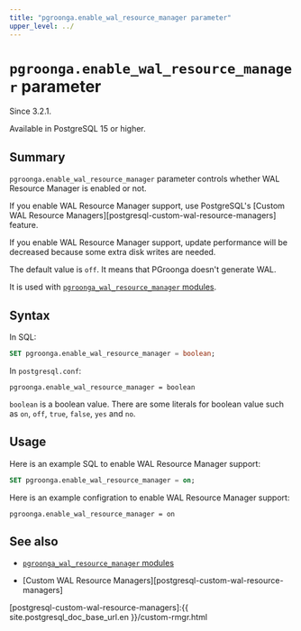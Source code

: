 ```yaml
---
title: "pgroonga.enable_wal_resource_manager parameter"
upper_level: ../
---
```


# `pgroonga.enable_wal_resource_manager` parameter

Since 3.2.1.

Available in PostgreSQL 15 or higher.

## Summary

`pgroonga.enable_wal_resource_manager` parameter controls whether WAL Resource Manager is enabled or not.

If you enable WAL Resource Manager support, use PostgreSQL's [Custom WAL Resource Managers][postgresql-custom-wal-resource-managers] feature.
<!-- TODO See [Replication (WAL Resource Manager)][..] for details. -->

If you enable WAL Resource Manager support, update performance will be decreased because some extra disk writes are needed.

The default value is `off`. It means that PGroonga doesn't generate WAL.

It is used with [`pgroonga_wal_resource_manager` modules][pgroonga-wal-resource-manager].

## Syntax

In SQL:

```sql
SET pgroonga.enable_wal_resource_manager = boolean;
```

In `postgresql.conf`:

```text
pgroonga.enable_wal_resource_manager = boolean
```

`boolean` is a boolean value. There are some literals for boolean value such as `on`, `off`, `true`, `false`, `yes` and `no`.

## Usage

Here is an example SQL to enable WAL Resource Manager support:

```sql
SET pgroonga.enable_wal_resource_manager = on;
```

Here is an example configration to enable WAL Resource Manager support:

```text
pgroonga.enable_wal_resource_manager = on
```

## See also

  * [`pgroonga_wal_resource_manager` modules][pgroonga-wal-resource-manager]

  * [Custom WAL Resource Managers][postgresql-custom-wal-resource-managers]

[pgroonga-wal-resource-manager]:../modules/pgroonga-wal-resource-manager.html

[postgresql-custom-wal-resource-managers]:{{ site.postgresql_doc_base_url.en }}/custom-rmgr.html
